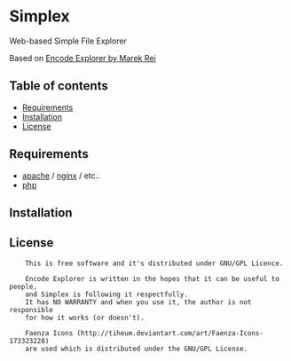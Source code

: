 # Simplex

Web-based Simple File Explorer

Based on [Encode Explorer by Marek Rei](http://encode-explorer.siineiolekala.net)

## Table of contents

 - [Requirements](#requirements)
 - [Installation](#installation)
 - [License](#license)

## Requirements

 - [apache](http://www.apache.org/) / [nginx](http://nginx.org/) / etc..
 - [php](http://php.net/)

## Installation


## License

```
	This is free software and it's distributed under GNU/GPL Licence.

	Encode Explorer is written in the hopes that it can be useful to people,
	and Simplex is following it respectfully.
	It has NO WARRANTY and when you use it, the author is not responsible
	for how it works (or doesn't).

	Faenza Icons (http://tiheum.deviantart.com/art/Faenza-Icons-173323228)
	are used which is distributed under the GNU/GPL License.
```
